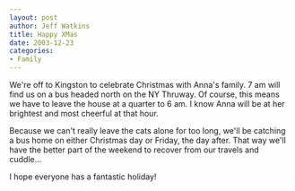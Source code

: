```yaml
--- 
layout: post
author: Jeff Watkins
title: Happy XMas
date: 2003-12-23
categories: 
- Family
---
```


We're off to Kingston to celebrate Christmas with Anna's family. 7 am will find us on a bus headed north on the NY Thruway. Of course, this means we have to leave the house at a quarter to 6 am. I know Anna will be at her brightest and most cheerful at that hour.

Because we can't really leave the cats alone for too long, we'll be catching a bus home on either Christmas day or Friday, the day after. That way we'll have the better part of the weekend to recover from our travels and cuddle...

I hope everyone has a fantastic holiday!